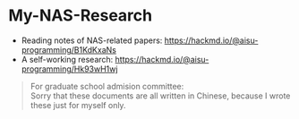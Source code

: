 # My-NAS-Research
- Reading notes of NAS-related papers: https://hackmd.io/@aisu-programming/B1KdKxaNs
- A self-working research: https://hackmd.io/@aisu-programming/Hk93wH1wj

> For graduate school admision committee:<br/>
> Sorry that these documents are all written in Chinese, because I wrote these just for myself only.
